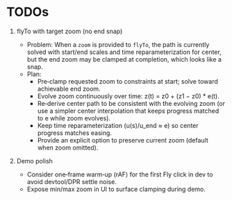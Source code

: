 # TODOs

1) flyTo with target zoom (no end snap)
   - Problem: When a `zoom` is provided to `flyTo`, the path is currently solved with
     start/end scales and time reparameterization for center, but the end zoom may be
     clamped at completion, which looks like a snap.
   - Plan:
     - Pre‑clamp requested zoom to constraints at start; solve toward achievable end zoom.
     - Evolve zoom continuously over time: z(t) = z0 + (z1 − z0) * e(t).
     - Re‑derive center path to be consistent with the evolving zoom (or use a simpler
       center interpolation that keeps progress matched to e while zoom evolves).
     - Keep time reparameterization (u(s)/u_end ≈ e) so center progress matches easing.
     - Provide an explicit option to preserve current zoom (default when zoom omitted).

2) Demo polish
   - Consider one‑frame warm‑up (rAF) for the first Fly click in dev to avoid devtool/DPR settle noise.
   - Expose min/max zoom in UI to surface clamping during demo.

